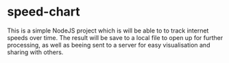 # speed-chart

This is a simple NodeJS project which is will be able to to track internet speeds over time. The result will be save to a local file to open up for further processing, as well as beeing sent to a server for easy visualisation and sharing with others.
